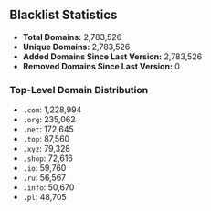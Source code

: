 ## Blacklist Statistics

- **Total Domains:** 2,783,526
- **Unique Domains:** 2,783,526
- **Added Domains Since Last Version:** 2,783,526
- **Removed Domains Since Last Version:** 0

### Top-Level Domain Distribution

-  `.com`: 1,228,994
-  `.org`: 235,062
-  `.net`: 172,645
-  `.top`: 87,560
-  `.xyz`: 79,328
-  `.shop`: 72,616
-  `.io`: 59,760
-  `.ru`: 56,567
-  `.info`: 50,670
-  `.pl`: 48,705
